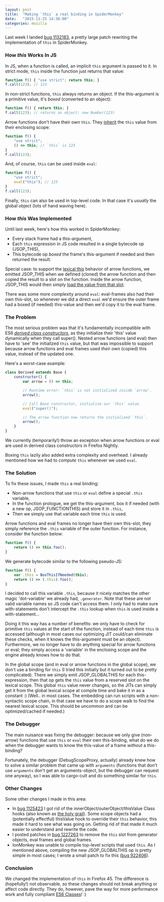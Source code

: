 ```yaml
---
layout: post
title:  "Making `this` a real binding in SpiderMonkey"
date:   "2015-11-25 14:38:00"
categories: mozilla
---
```

Last week I landed [bug 1132183](https://bugzilla.mozilla.org/show_bug.cgi?id=1132183), a pretty large patch rewriting the implementation of `this` in SpiderMonkey.

### How *this* Works In JS
In JS, when a function is called, an implicit `this` argument is passed to it. In strict mode, `this` inside the function just returns that value:

```js
function f() { "use strict"; return this; }
f.call(123); // 123
```

In non-strict functions, `this` always returns an object. If the this-argument is a primitive value, it's *boxed* (converted to an object):

```js
function f() { return this; }
f.call(123); // returns an object: new Number(123)
```

Arrow functions don't have their own `this`. They [inherit](https://developer.mozilla.org/en-US/docs/Web/JavaScript/Reference/Functions/Arrow_functions#Lexical_this) the `this` value from their enclosing scope:

```js
function f() {
    "use strict";
    () => this; // `this` is 123
}
f.call(123);
```

And, of course, `this` can be used inside `eval`:

```js
function f() {
    "use strict";
    eval("this"); // 123
}
f.call(123);
```

Finally, `this` can also be used in top-level code. In that case it's *usually* the global object (lots of hand waving here).

### How *this* Was Implemented
Until last week, here's how this worked in SpiderMonkey:

* Every stack frame had a this-argument,
* Each `this` expression in JS code resulted in a single bytecode op (JSOP_THIS),
* This bytecode op *boxed* the frame's this-argument if needed and then returned the result.

Special case: to support the [lexical this](https://developer.mozilla.org/en-US/docs/Web/JavaScript/Reference/Functions/Arrow_functions#Lexical_this) behavior of arrow functions, we emitted JSOP\_THIS when we defined (cloned) the arrow function and then copied the result to a slot on the function. Inside the arrow function, JSOP\_THIS would then simply [load the value from that slot](/blog/2014/04/11/fast-arrow-functions-in-firefox-31/).

There was some more complexity around `eval`: eval-frames also had their own this-slot, so whenever we did a direct `eval` we'd ensure the outer frame had a boxed (if needed) this-value and then we'd copy it to the eval frame.

### The Problem
The most serious problem was that it's fundamentally incompatible with ES6 [*derived class constructors*](https://hacks.mozilla.org/2015/08/es6-in-depth-subclassing/), as they initialize their 'this' value dynamically when they call super(). Nested arrow functions (and eval) then have to 'see' the initialized `this` value, but that was impossible to support because arrow functions and eval frames used *their own* (copied) this value, instead of the updated one.

Here's a worst-case example:

```js
class Derived extends Base {
    constructor() {
        var arrow = () => this;

        // Runtime error: `this` is not initialized inside `arrow`.
        arrow();

        // Call Base constructor, initialize our `this` value.
        eval("super()");

        // The arrow function now returns the initialized `this`.
        arrow();
    }
}
```
We currently (temporarily!) throw an exception when arrow functions or eval are used in derived class constructors in Firefox Nightly.

Boxing `this` lazily also added extra complexity and overhead. I already mentioned how we had to *compute* `this` whenever we used `eval`.

### The Solution
To fix these issues, I made `this` a real binding:

* Non-arrow functions that use `this` or `eval` define a special `.this` variable,
* In the function prologue, we get the this-argument, box it if needed (with a new op, JSOP_FUNCTIONTHIS) and store it in `.this`,
* Then we simply use that variable each time `this` is used.

Arrow functions and eval frames no longer have their own this-slot, they simply reference the `.this` variable of the outer function. For instance, consider the function below:

```js
function f() {
    return () => this.foo();
}
```

We generate bytecode similar to the following pseudo-JS:

```js
function f() {
    var .this = BoxThisIfNeeded(this);
    return () => (.this).foo();
}
```

I decided to call this variable `.this`, because it nicely matches the other magic 'dot-variable' we already had, `.generator`. Note that these are not valid variable names so JS code can't access them. I only had to make sure with-statements don't intercept the `.this` lookup when `this` is used inside a with-statement...

Doing it this way has a number of benefits: we only have to check for primitive `this` values at the start of the function, instead of each time `this` is accessed (although in most cases our optimizing JIT could/can eliminate these checks, when it knows the this-argument must be an object). Furthermore, we no longer have to do anything special for arrow functions or eval; they simply access a 'variable' in the enclosing scope and the engine already knows how to do that.

In the global scope (and in eval or arrow functions in the global scope), we don't use a binding for `this` (I tried this initially but it turned out to be pretty complicated). There we simply emit JSOP_GLOBALTHIS for each this-expression, then that op gets the `this` value from a reserved slot on the lexical scope. This global `this` value never changes, so the JITs can simply get it from the global lexical scope at compile time and bake it in as a constant :) (Well.. in most cases. The embedding can run scripts with a non-syntactic scope chain, in that case we have to do a scope walk to find the nearest lexical scope. This should be uncommon and can be optimized/cached if needed.)

### The Debugger
The main nuisance was fixing the debugger: because we only give (non-arrow) functions that use `this` or `eval` their own this-binding, what do we do when the debugger wants to know the this-value of a frame *without* a this-binding?

Fortunately, the debugger (DebugScopeProxy, actually) already knew how to solve a similar problem that came up with `arguments` (functions that don't use `arguments` don't get an arguments-object, but the debugger can request one anyway), so I was able to cargo-cult and do something similar for `this`.

### Other Changes
Some other changes I made in this area:

* In [bug 1125423](https://bugzilla.mozilla.org/show_bug.cgi?id=1125423) I got rid of the innerObject/outerObject/thisValue Class hooks (also known as [the holy grail](https://bugzilla.mozilla.org/show_bug.cgi?id=604516)). Some scope objects had a (potentially effectful) thisValue hook to override their `this` behavior, this made it hard to see what was going on. Getting rid of that made it much easier to understand and rewrite the code.
* I posted patches in [bug 1227263](https://bugzilla.mozilla.org/show_bug.cgi?id=1227263) to remove the `this` slot from generator objects, eval frames and global frames.
* IonMonkey was unable to compile top-level scripts that used `this`. As I mentioned above, compiling the new JSOP_GLOBALTHIS op is pretty simple in most cases; I wrote a small patch to fix this ([bug 922406](https://bugzilla.mozilla.org/show_bug.cgi?id=922406)).
  
### Conclusion
We changed the implementation of `this` in Firefox 45. The difference is (hopefully!) not observable, so these changes should not break anything or affect code directly. They do, however, pave the way for more performance work and fully compliant [ES6 Classes](http://www.2ality.com/2015/02/es6-classes-final.html)! :)
